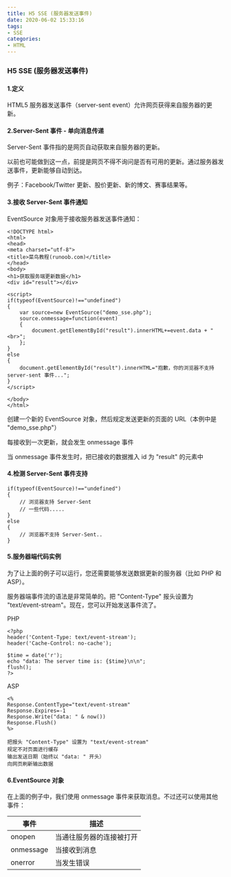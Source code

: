 ```yaml
---
title: H5 SSE (服务器发送事件)
date: 2020-06-02 15:33:16
tags:
- SSE
categories:
- HTML
---
```

### H5 SSE (服务器发送事件)
#### 1.定义
HTML5 服务器发送事件（server-sent event）允许网页获得来自服务器的更新。
<!--more-->
#### 2.Server-Sent 事件 - 单向消息传递
Server-Sent 事件指的是网页自动获取来自服务器的更新。

以前也可能做到这一点，前提是网页不得不询问是否有可用的更新。通过服务器发送事件，更新能够自动到达。

例子：Facebook/Twitter 更新、股价更新、新的博文、赛事结果等。

#### 3.接收 Server-Sent 事件通知
EventSource 对象用于接收服务器发送事件通知：
```
<!DOCTYPE html>
<html>
<head>
<meta charset="utf-8">
<title>菜鸟教程(runoob.com)</title>
</head>
<body>
<h1>获取服务端更新数据</h1>
<div id="result"></div>

<script>
if(typeof(EventSource)!=="undefined")
{
	var source=new EventSource("demo_sse.php");
	source.onmessage=function(event)
	{
		document.getElementById("result").innerHTML+=event.data + "<br>";
	};
}
else
{
	document.getElementById("result").innerHTML="抱歉，你的浏览器不支持 server-sent 事件...";
}
</script>

</body>
</html>
```
创建一个新的 EventSource 对象，然后规定发送更新的页面的 URL（本例中是 "demo_sse.php"）

每接收到一次更新，就会发生 onmessage 事件

当 onmessage 事件发生时，把已接收的数据推入 id 为 "result" 的元素中

#### 4.检测 Server-Sent 事件支持
```
if(typeof(EventSource)!=="undefined")
{
    // 浏览器支持 Server-Sent
    // 一些代码.....
}
else
{
    // 浏览器不支持 Server-Sent..
}
```
#### 5.服务器端代码实例
为了让上面的例子可以运行，您还需要能够发送数据更新的服务器（比如 PHP 和 ASP）。

服务器端事件流的语法是非常简单的。把 "Content-Type" 报头设置为 "text/event-stream"。现在，您可以开始发送事件流了。

PHP
```
<?php
header('Content-Type: text/event-stream');
header('Cache-Control: no-cache');

$time = date('r');
echo "data: The server time is: {$time}\n\n";
flush();
?>
```
ASP
```
<%
Response.ContentType="text/event-stream"
Response.Expires=-1
Response.Write("data: " & now())
Response.Flush()
%>
```
```
把报头 "Content-Type" 设置为 "text/event-stream"
规定不对页面进行缓存
输出发送日期（始终以 "data: " 开头）
向网页刷新输出数据
```

#### 6.EventSource 对象
在上面的例子中，我们使用 onmessage 事件来获取消息。不过还可以使用其他事件：

事件 | 描述
-- | --
onopen | 当通往服务器的连接被打开
onmessage | 当接收到消息
onerror | 当发生错误
